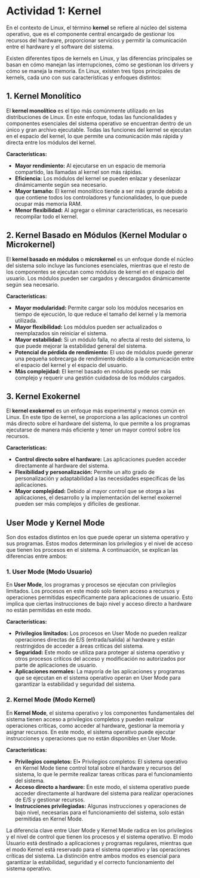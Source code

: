 # Actividad 1: Kernel

En el contexto de Linux, el término **kernel** se refiere al núcleo del sistema operativo, que es el componente central encargado de gestionar los recursos del hardware, proporcionar servicios y permitir la comunicación entre el hardware y el software del sistema.

Existen diferentes tipos de kernels en Linux, y las diferencias principales se basan en cómo manejan las interrupciones, cómo se gestionan los drivers y cómo se maneja la memoria. En Linux, existen tres tipos principales de kernels, cada uno con sus características y enfoques distintos:

## 1. Kernel Monolítico

El **kernel monolítico** es el tipo más comúnmente utilizado en las distribuciones de Linux. En este enfoque, todas las funcionalidades y componentes esenciales del sistema operativo se encuentran dentro de un único y gran archivo ejecutable. Todas las funciones del kernel se ejecutan en el espacio del kernel, lo que permite una comunicación más rápida y directa entre los módulos del kernel.

**Características:**
- **Mayor rendimiento:** Al ejecutarse en un espacio de memoria compartido, las llamadas al kernel son más rápidas.
- **Eficiencia:** Los módulos del kernel se pueden enlazar y desenlazar dinámicamente según sea necesario.
- **Mayor tamaño:** El kernel monolítico tiende a ser más grande debido a que contiene todos los controladores y funcionalidades, lo que puede ocupar más memoria RAM.
- **Menor flexibilidad:** Al agregar o eliminar características, es necesario recompilar todo el kernel.

## 2. Kernel Basado en Módulos (Kernel Modular o Microkernel)

El **kernel basado en módulos** o **microkernel** es un enfoque donde el núcleo del sistema solo incluye las funciones esenciales, mientras que el resto de los componentes se ejecutan como módulos de kernel en el espacio del usuario. Los módulos pueden ser cargados y descargados dinámicamente según sea necesario.

**Características:**
- **Mayor modularidad:** Permite cargar solo los módulos necesarios en tiempo de ejecución, lo que reduce el tamaño del kernel y la memoria utilizada.
- **Mayor flexibilidad:** Los módulos pueden ser actualizados o reemplazados sin reiniciar el sistema.
- **Mayor estabilidad:** Si un módulo falla, no afecta al resto del sistema, lo que puede mejorar la estabilidad general del sistema.
- **Potencial de pérdida de rendimiento:** El uso de módulos puede generar una pequeña sobrecarga de rendimiento debido a la comunicación entre el espacio del kernel y el espacio del usuario.
- **Más complejidad:** El kernel basado en módulos puede ser más complejo y requerir una gestión cuidadosa de los módulos cargados.

## 3. Kernel Exokernel

El **kernel exokernel** es un enfoque más experimental y menos común en Linux. En este tipo de kernel, se proporciona a las aplicaciones un control más directo sobre el hardware del sistema, lo que permite a los programas ejecutarse de manera más eficiente y tener un mayor control sobre los recursos.

**Características:**
- **Control directo sobre el hardware:** Las aplicaciones pueden acceder directamente al hardware del sistema.
- **Flexibilidad y personalización:** Permite un alto grado de personalización y adaptabilidad a las necesidades específicas de las aplicaciones.
- **Mayor complejidad:** Debido al mayor control que se otorga a las aplicaciones, el desarrollo y la implementación del kernel exokernel pueden ser más complejos y difíciles de gestionar.

## User Mode y Kernel Mode

Son dos estados distintos en los que puede operar un sistema operativo y sus programas. Estos modos determinan los privilegios y el nivel de acceso que tienen los procesos en el sistema. A continuación, se explican las diferencias entre ambos:

### 1. User Mode (Modo Usuario)

En **User Mode**, los programas y procesos se ejecutan con privilegios limitados. Los procesos en este modo solo tienen acceso a recursos y operaciones permitidas específicamente para aplicaciones de usuario. Esto implica que ciertas instrucciones de bajo nivel y acceso directo a hardware no están permitidas en este modo.

**Características:**
- **Privilegios limitados:** Los procesos en User Mode no pueden realizar operaciones directas de E/S (entrada/salida) al hardware y están restringidos de acceder a áreas críticas del sistema.
- **Seguridad:** Este modo se utiliza para proteger al sistema operativo y otros procesos críticos del acceso y modificación no autorizados por parte de aplicaciones de usuario.
- **Aplicaciones normales:** La mayoría de las aplicaciones y programas que se ejecutan en el sistema operativo operan en User Mode para garantizar la estabilidad y seguridad del sistema.

### 2. Kernel Mode (Modo Kernel)

En **Kernel Mode**, el sistema operativo y los componentes fundamentales del sistema tienen acceso a privilegios completos y pueden realizar operaciones críticas, como acceder al hardware, gestionar la memoria y asignar recursos. En este modo, el sistema operativo puede ejecutar instrucciones y operaciones que no están disponibles en User Mode.

**Características:**
- **Privilegios completos:** El•	Privilegios completos: El sistema operativo en Kernel Mode tiene control total sobre el hardware y recursos del sistema, lo que le permite realizar tareas críticas para el funcionamiento del sistema.
- **Acceso directo a hardware:** En este modo, el sistema operativo puede acceder directamente al hardware del sistema para realizar operaciones de E/S y gestionar recursos.
- **Instrucciones privilegiadas:** Algunas instrucciones y operaciones de bajo nivel, necesarias para el funcionamiento del sistema, solo están permitidas en Kernel Mode.
  
La diferencia clave entre User Mode y Kernel Mode radica en los privilegios y el nivel de control que tienen los procesos y el sistema operativo. El modo Usuario está destinado a aplicaciones y programas regulares, mientras que el modo Kernel está reservado para el sistema operativo y las operaciones críticas del sistema. La distinción entre ambos modos es esencial para garantizar la estabilidad, seguridad y el correcto funcionamiento del sistema operativo.

